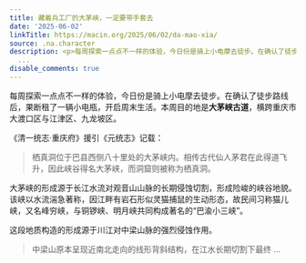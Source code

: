 ```yaml
---
title: 藏着兵工厂的大茅峡，一定要带手套去
date: '2025-06-02'
linkTitle: https://macin.org/2025/06/02/da-mao-xia/
source: .na.character
description: <p>每周探索一点点不一样的体验，今日份是骑上小电摩去徒步。在确认了徒步路线后，果断租了一辆小电瓶，开启周末生活。本周目的地是<strong>大茅峡古道</strong>，横跨重庆市大渡口区与江津区、九龙坡区。</p><p>《清一统志·重庆府》援引《元统志》记载：</p><blockquote><p>栖真洞位于巴县西侧八十里处的大茅峡内。相传古代仙人茅君在此得道飞升，因此峡谷得名大茅峡，而洞窟则被称为栖真洞。</p></blockquote><p>大茅峡的形成源于长江水流对观音山山脉的长期侵蚀切割，形成险峻的峡谷地貌。该峡以水流湍急著称，因江畔有岩石形似灵猫捕鼠的生动形态，故民间习称猫儿峡，又名峰穷峡，与铜锣峡、明月峡共同构成著名的“巴渝小三峡”。</p><p>这段地质构造的形成源于川江对中梁山脉的强烈侵蚀作用。</p><blockquote><p>中梁山原本呈现近南北走向的线形背斜结构，在江水长期切割下最终
  ...
disable_comments: true
---
```

<p>每周探索一点点不一样的体验，今日份是骑上小电摩去徒步。在确认了徒步路线后，果断租了一辆小电瓶，开启周末生活。本周目的地是<strong>大茅峡古道</strong>，横跨重庆市大渡口区与江津区、九龙坡区。</p><p>《清一统志·重庆府》援引《元统志》记载：</p><blockquote><p>栖真洞位于巴县西侧八十里处的大茅峡内。相传古代仙人茅君在此得道飞升，因此峡谷得名大茅峡，而洞窟则被称为栖真洞。</p></blockquote><p>大茅峡的形成源于长江水流对观音山山脉的长期侵蚀切割，形成险峻的峡谷地貌。该峡以水流湍急著称，因江畔有岩石形似灵猫捕鼠的生动形态，故民间习称猫儿峡，又名峰穷峡，与铜锣峡、明月峡共同构成著名的“巴渝小三峡”。</p><p>这段地质构造的形成源于川江对中梁山脉的强烈侵蚀作用。</p><blockquote><p>中梁山原本呈现近南北走向的线形背斜结构，在江水长期切割下最终 ...